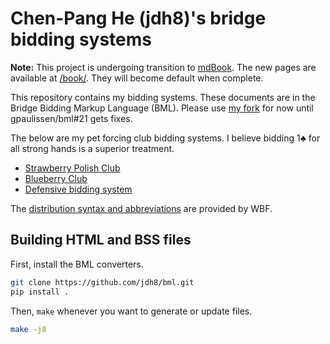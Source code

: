 Chen-Pang He (jdh8)'s bridge bidding systems
============================================

**Note:** This project is undergoing transition to [mdBook].  The new pages are
available at [/book/][book].  They will become default when complete.

This repository contains my bidding systems.  These documents are in the Bridge
Bidding Markup Language (BML).  Please use [my fork][fork] for now until
gpaulissen/bml#21 gets fixes.

[book]: https://jdh8.github.io/bridge-systems/book/
[fork]: https://github.com/jdh8/bml
[mdBook]: https://github.com/rust-lang/mdBook

The below are my pet forcing club bidding systems.  I believe bidding 1♣ for
all strong hands is a superior treatment.

- [Strawberry Polish Club](https://jdh8.github.io/bridge-systems/wj.htm)
- [Blueberry Club](https://jdh8.github.io/bridge-systems/blue.htm)
- [Defensive bidding system](https://jdh8.github.io/bridge-systems/defense.htm)

The [distribution syntax and abbreviations][syntax] are provided by WBF.

[syntax]: http://www.worldbridge.org/wp-content/uploads/2017/04/Guidetocompletion.pdf

Building HTML and BSS files
---------------------------

First, install the BML converters.

```sh
git clone https://github.com/jdh8/bml.git
pip install .
```

Then, `make` whenever you want to generate or update files.

```sh
make -j8
```
